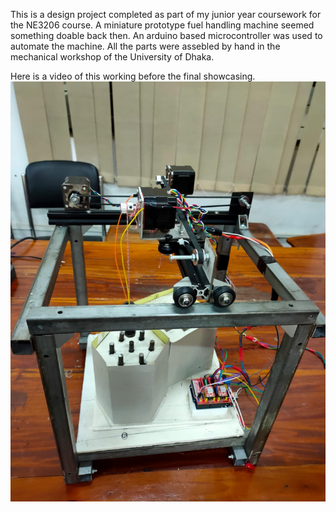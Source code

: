 This is a design project completed as part of my junior year coursework for the NE3206 course. A miniature prototype fuel handling machine seemed something doable back then.
An arduino based microcontroller was used to automate the machine. All the parts were assebled by hand in the mechanical workshop of the University of Dhaka.

Here is a video of this working before the final showcasing.
[![Watch the video](https://github.com/not-fahim/mofes/blob/master/Final%20setup.jpg)](https://raw.githubusercontent.com/not-fahim/mofes/master/working.mp4)


